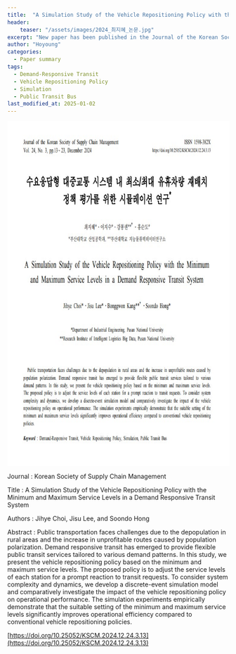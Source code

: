 ```yaml
---
title:  "A Simulation Study of the Vehicle Repositioning Policy with the Minimum and Maximum Service Levels in a Demand Responsive Transit System"
header:
    teaser: "/assets/images/2024_최지혜_논문.jpg"
excerpt: "New paper has been published in the Journal of the Korean Society of Supply Chain Management"
author: "Hoyoung"
categories:
  - Paper summary
tags:
  - Demand-Responsive Transit
  - Vehicle Repositioning Policy
  - Simulation
  - Public Transit Bus
last_modified_at: 2025-01-02
---
```

<img align="center" width="746" height="784" style="border: 1px solid white" src="/assets/images/2024_최지혜_논문.jpg">

Journal : Korean Society of Supply Chain Management

Title : A Simulation Study of the Vehicle Repositioning Policy with the Minimum and Maximum Service Levels in a Demand Responsive Transit System

Authors : Jihye Choi, Jisu Lee, and Soondo Hong 

Abstract : Public transportation faces challenges due to the depopulation in rural areas and the increase in unprofitable routes caused by population polarization. Demand responsive transit has emerged to provide flexible public transit services tailored to various demand patterns. In this study, we present the vehicle repositioning policy based on the minimum and maximum service levels. The proposed policy is to adjust the service levels of each station for a prompt reaction to transit requests. To consider system complexity and dynamics, we develop a discrete-event simulation model and comparatively investigate the impact of the vehicle repositioning policy on operational performance. The simulation experiments empirically demonstrate that the suitable setting of the minimum and maximum service levels significantly improves operational efficiency compared to conventional vehicle repositioning policies.



[https://doi.org/10.25052/KSCM.2024.12.24.3.13](https://doi.org/10.25052/KSCM.2024.12.24.3.13)